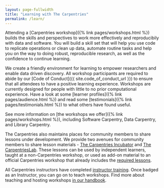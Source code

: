 ```yaml
---
layout: page-fullwidth
title: "Learning with The Carpentries"
permalink: /learn/
---
```


Attending a [Carpentries workshop]({% link pages/workshops.html %}) builds the skills and perspectives
to work more effectively and reproducibily with data and software. You will build a skill set
that will help you
use code to replicate operations or clean up data, automate routine tasks and help you on the way to doing robust, reproducible research, as well as the confidence to continue learning.

We create a friendly environment for learning to empower researchers and enable data driven discovery. All workshop participants are required to abide by our [Code of Conduct]({{ site.code_of_conduct_url }}) to ensure that all attendees to have a positive learning experience. Workshops are currently designed for people with little to no prior computational experience. Have a look at some [learner profiles]({% link pages/audience.html %}) and read some [testimonials]({% link pages/testimonials.html %}) to what others have found useful.

See more information on [the workshops we offer]({% link pages/workshops.html %}), including Software Carpentry, Data Carpentry, and Library Carpentry.

The Carpentries also maintains places for community members to share lessons under development. We provide two avenues for community members to share lesson materials - [The Carpentries Incubator](https://carpentries-incubator.org/) and [The CarpentriesLab](/community-lessons/#the-carpentrieslab).  These lessons can be used by independent learners, taught at a non-Carpentries workshop, or used as add-on material to an official Carpentries workshop that already includes the [required lessons](/workshops/#workshop-core).


All Carpentries instructors have completed [instructor training]({{site.handbook_url}}/topic_folders/instructor_training/index.html). Once badged as an Instructor, you can go on to teach workshops. Find more about teaching and hosting workshops [in our handbook]({{site.handbook_url}}/topic_folders/hosts_instructors/index.html).
